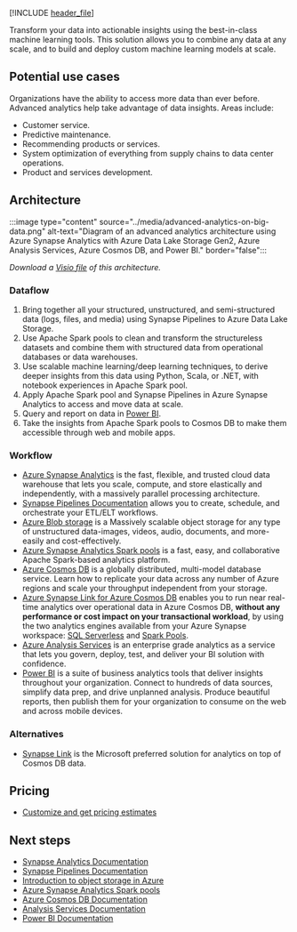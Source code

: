 [!INCLUDE [header_file](../../../includes/sol-idea-header.md)]

Transform your data into actionable insights using the best-in-class machine learning tools. This solution allows you to combine any data at any scale, and to build and deploy custom machine learning models at scale.

## Potential use cases

Organizations have the ability to access more data than ever before. Advanced analytics help take advantage of data insights. Areas include:

* Customer service.
* Predictive maintenance.
* Recommending products or services.
* System optimization of everything from supply chains to data center operations.
* Product and services development.

## Architecture

:::image type="content" source="../media/advanced-analytics-on-big-data.png" alt-text="Diagram of an advanced analytics architecture using Azure Synapse Analytics with Azure Data Lake Storage Gen2, Azure Analysis Services, Azure Cosmos DB, and Power BI." border="false":::

*Download a [Visio file](https://arch-center.azureedge.net/advanced-analytics-on-big-data.vsdx) of this architecture.*

### Dataflow

1. Bring together all your structured, unstructured, and semi-structured data (logs, files, and media) using Synapse Pipelines to Azure Data Lake Storage.
1. Use Apache Spark pools to clean and transform the structureless datasets and combine them with structured data from operational databases or data warehouses.
1. Use scalable machine learning/deep learning techniques, to derive deeper insights from this data using Python, Scala, or .NET, with notebook experiences in Apache Spark pool.
1. Apply  Apache Spark pool and Synapse Pipelines in Azure Synapse Analytics to access and move data at scale.
1. Query and report on data in [Power BI](/azure/analysis-services/analysis-services-connect-pbi).
1. Take the insights from Apache Spark pools to Cosmos DB to make them accessible through web and mobile apps.

### Workflow

* [Azure Synapse Analytics](https://azure.microsoft.com/services/synapse-analytics) is the fast, flexible, and trusted cloud data warehouse that lets you scale, compute, and store elastically and independently, with a massively parallel processing architecture.
* [Synapse Pipelines Documentation](/azure/data-factory/concepts-pipelines-activities) allows you to create, schedule, and orchestrate your ETL/ELT workflows.
* [Azure Blob storage](https://azure.microsoft.com/services/storage/blobs) is a Massively scalable object storage for any type of unstructured data-images, videos, audio, documents, and more-easily and cost-effectively.
* [Azure Synapse Analytics Spark pools](/azure/synapse-analytics/spark/apache-spark-overview) is a fast, easy, and collaborative Apache Spark-based analytics platform.
* [Azure Cosmos DB](https://azure.microsoft.com/services/cosmos-db) is a globally distributed, multi-model database service. Learn how to replicate your data across any number of Azure regions and scale your throughput independent from your storage.
* [Azure Synapse Link for Azure Cosmos DB](/azure/cosmos-db/synapse-link) enables you to run near real-time analytics over operational data in Azure Cosmos DB, **without any performance or cost impact on your transactional workload**, by using the two analytics engines available from your Azure Synapse workspace: [SQL Serverless](/azure/synapse-analytics/sql/on-demand-workspace-overview) and [Spark Pools](/azure/synapse-analytics/spark/apache-spark-overview).
* [Azure Analysis Services](https://azure.microsoft.com/services/analysis-services) is an enterprise grade analytics as a service that lets you govern, deploy, test, and deliver your BI solution with confidence.
* [Power BI](https://powerbi.microsoft.com) is a suite of business analytics tools that deliver insights throughout your organization. Connect to hundreds of data sources, simplify data prep, and drive unplanned analysis. Produce beautiful reports, then publish them for your organization to consume on the web and across mobile devices.

### Alternatives

- [Synapse Link](/azure/cosmos-db/synapse-link) is the Microsoft preferred solution for analytics on top of Cosmos DB data.

## Pricing

* [Customize and get pricing estimates](https://azure.com/e/96162a623bda4911bb8f631e317affc6)

## Next steps

* [Synapse Analytics Documentation](/azure/sql-data-warehouse)
* [Synapse Pipelines Documentation](/azure/data-factory/concepts-pipelines-activities)
* [Introduction to object storage in Azure](/azure/storage/blobs/storage-blobs-introduction)
* [Azure Synapse Analytics Spark pools](/azure/synapse-analytics/spark/apache-spark-overview)
* [Azure Cosmos DB Documentation](/azure/cosmos-db)
* [Analysis Services Documentation](/azure/analysis-services)
* [Power BI Documentation](/power-bi)
